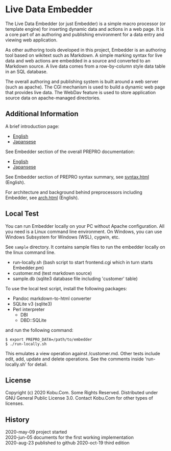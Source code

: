 
# Live Data Embedder

The Live Data Embedder (or just Embedder) is a simple macro processor (or template engine) for inserting dynamic data and actions in a web page.
It is a core part of an authoring and publishing environment for a data entry and viewing web application.

As other authoring tools developed in this project, Embedder is an authoring tool based on wikitext such as Markdown.
A simple marking syntax for live data and web actions are embedded in a source and converted to an Markdown source.
A live data comes from a row-by-column style data table in an SQL database.

The overall authoring and publishing system is built around a web server (such as apache).
The CGI mechanism is used to build a dynamic web page that provides live data.
The WebDav feature is used to store application source data on apache-managed directories.

## Additional Information

A brief introduction page:

- [English](https://kobu.com/livedata/index-en.html)
- [Japansese](https://kobu.com/livedata/index.html)

See Embedder section of the overall PREPRO documentation:

- [English](https://kobu.com/author/guide.html)
- [Japansese](https://kobu.com/author/guide-en.html)

See Embedder section of PREPRO syntax summary, see [syntax.html](https://kobu.com/author/syntax.html) (English).

For architecture and background behind preprocessors including Embedder, see [arch.html](https://kobu.com/author/arch.html) (English).

## Local Test

You can run Embedder locally on your PC without Apache configuration.
All you need is a Linux command line environment.
On Windows, you can use Windows Subsystem for Windows (WSL), cygwin, etc.

See `sample` directory.
It contains sample files to run the embedder locally on the linux command line.

- run-locally.sh (bash script to start frontend.cgi which in turn starts Embedder.pm)
- customer.md (test markdown source)
- sample.db (sqlite3 database file including 'customer' table)

To use the local test script, install the following packages:

- Pandoc markdown-to-html converter
- SQLite v3 (sqlite3)
- Perl interpreter
	- DBI
	- DBD::SQLite

and run the following command:

```
$ export PREPRO_DATA=/path/to/embedder
$ ./run-locally.sh
```

This emulates a view operation against /customer.md.
Other tests include edit, add, update and delete operations.
See the comments inside 'run-locally.sh' for detail.

## License

Copyright (c) 2020 Kobu.Com. Some Rights Reserved.
Distributed under GNU General Public License 3.0.
Contact Kobu.Com for other types of licenses.

## History

2020-may-09 project started  
2020-jun-05 documents for the first working implementation  
2020-aug-23 published to github
2020-oct-19 third edition
